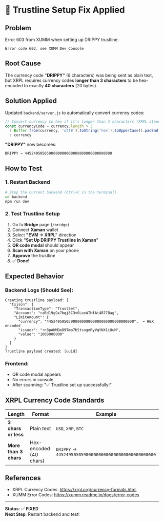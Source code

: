 # 🔧 Trustline Setup Fix Applied

## Problem
Error 603 from XUMM when setting up DRIPPY trustline:
```
Error code 603, see XUMM Dev Console
```

## Root Cause
The currency code **"DRIPPY"** (6 characters) was being sent as plain text, but XRPL requires currency codes **longer than 3 characters** to be hex-encoded to exactly **40 characters** (20 bytes).

## Solution Applied
Updated `backend/server.js` to automatically convert currency codes:

```javascript
// Convert currency to hex if it's longer than 3 characters (XRPL standard)
const currencyCode = currency.length > 3 
  ? Buffer.from(currency, 'utf8').toString('hex').toUpperCase().padEnd(40, '0')
  : currency
```

**"DRIPPY"** now becomes:
```
DRIPPY → 4452495050590000000000000000000000000000
```

## How to Test

### 1. Restart Backend
```bash
# Stop the current backend (Ctrl+C in the terminal)
cd backend
npm run dev
```

### 2. Test Trustline Setup
1. Go to **Bridge** page (`/bridge`)
2. Connect **Xaman** wallet
3. Select **"EVM → XRPL"** direction
4. Click **"Set Up DRIPPY Trustline in Xaman"**
5. **QR code modal** should appear
6. **Scan with Xaman** on your phone
7. **Approve** the trustline
8. ✅ **Done!**

## Expected Behavior

### Backend Logs (Should See):
```
Creating trustline payload: {
  "txjson": {
    "TransactionType": "TrustSet",
    "Account": "raRd19gGx7bqj8C3v6LoeATHfAt4B77Bag",
    "LimitAmount": {
      "currency": "4452495050590000000000000000000000000000",  ← HEX encoded
      "issuer": "rnBpAWMDoD9Tmo7b5tsogmRyVqYNX1iUuM",
      "value": "1000000000"
    }
  }
}
Trustline payload created: [uuid]
```

### Frontend:
- QR code modal appears
- No errors in console
- After scanning: "✅ Trustline set up successfully!"

## XRPL Currency Code Standards

| Length | Format | Example |
|--------|--------|---------|
| **3 chars or less** | Plain text | `USD`, `XRP`, `BTC` |
| **More than 3 chars** | Hex-encoded (40 chars) | `DRIPPY` → `4452495050590000000000000000000000000000` |

## References
- XRPL Currency Codes: https://xrpl.org/currency-formats.html
- XUMM Error Codes: https://xumm.readme.io/docs/error-codes

---

**Status**: ✅ **FIXED**  
**Next Step**: Restart backend and test!

